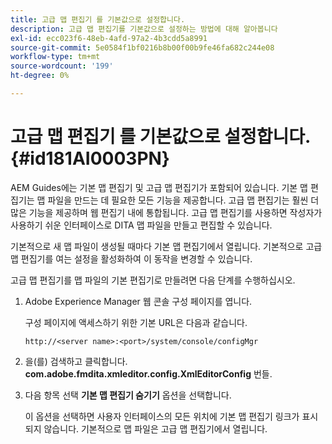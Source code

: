 ```yaml
---
title: 고급 맵 편집기 를 기본값으로 설정합니다.
description: 고급 맵 편집기를 기본값으로 설정하는 방법에 대해 알아봅니다
exl-id: ecc023f6-48eb-4afd-97a2-4b3cdd5a8991
source-git-commit: 5e0584f1bf0216b8b00f00b9fe46fa682c244e08
workflow-type: tm+mt
source-wordcount: '199'
ht-degree: 0%

---
```


# 고급 맵 편집기 를 기본값으로 설정합니다. {#id181AI0003PN}

AEM Guides에는 기본 맵 편집기 및 고급 맵 편집기가 포함되어 있습니다. 기본 맵 편집기는 맵 파일을 만드는 데 필요한 모든 기능을 제공합니다. 고급 맵 편집기는 훨씬 더 많은 기능을 제공하며 웹 편집기 내에 통합됩니다. 고급 맵 편집기를 사용하면 작성자가 사용하기 쉬운 인터페이스로 DITA 맵 파일을 만들고 편집할 수 있습니다.

기본적으로 새 맵 파일이 생성될 때마다 기본 맵 편집기에서 열립니다. 기본적으로 고급 맵 편집기를 여는 설정을 활성화하여 이 동작을 변경할 수 있습니다.

고급 맵 편집기를 맵 파일의 기본 편집기로 만들려면 다음 단계를 수행하십시오.

1. Adobe Experience Manager 웹 콘솔 구성 페이지를 엽니다.

   구성 페이지에 액세스하기 위한 기본 URL은 다음과 같습니다.

   ```http
   http://<server name>:<port>/system/console/configMgr
   ```

1. 을(를) 검색하고 클릭합니다. **com.adobe.fmdita.xmleditor.config.XmlEditorConfig** 번들.

1. 다음 항목 선택 **기본 맵 편집기 숨기기** 옵션을 선택합니다.

   이 옵션을 선택하면 사용자 인터페이스의 모든 위치에 기본 맵 편집기 링크가 표시되지 않습니다. 기본적으로 맵 파일은 고급 맵 편집기에서 열립니다.
